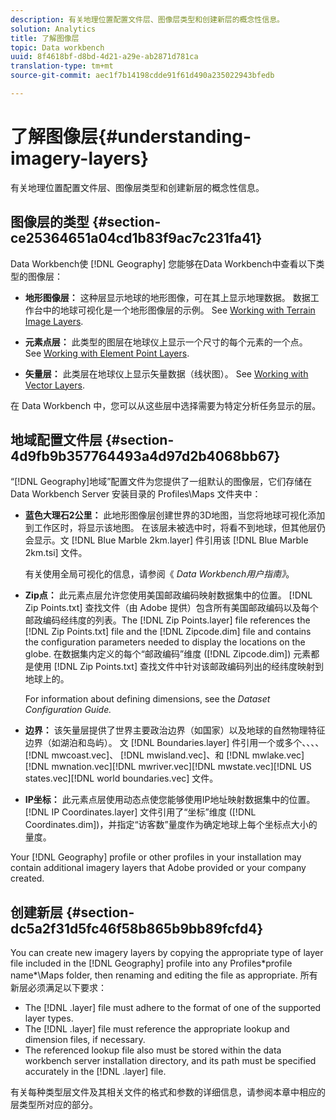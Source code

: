 ```yaml
---
description: 有关地理位置配置文件层、图像层类型和创建新层的概念性信息。
solution: Analytics
title: 了解图像层
topic: Data workbench
uuid: 8f4618bf-d8bd-4d21-a29e-ab2871d781ca
translation-type: tm+mt
source-git-commit: aec1f7b14198cdde91f61d490a235022943bfedb

---
```



# 了解图像层{#understanding-imagery-layers}

有关地理位置配置文件层、图像层类型和创建新层的概念性信息。

## 图像层的类型 {#section-ce25364651a04cd1b83f9ac7c231fa41}

Data Workbench使 [!DNL Geography] 您能够在Data Workbench中查看以下类型的图像层：

* **地形图像层：** 这种层显示地球的地形图像，可在其上显示地理数据。 数据工作台中的地球可视化是一个地形图像层的示例。 See [Working with Terrain Image Layers](../../../home/c-geo-oview/c-wk-img-lyrs/c-trn-img-lyrs/c-trn-img-lyrs.md#concept-8a0a16013e824ac29f35a0349b5d8ccf).

* **元素点层：** 此类型的图层在地球仪上显示一个尺寸的每个元素的一个点。 See [Working with Element Point Layers](../../../home/c-geo-oview/c-wk-img-lyrs/c-elmt-pt-lyrs/c-elmt-pt-lyrs.md#concept-52b3262ab4e042a18956be8809638af9).

* **矢量层：** 此类层在地球仪上显示矢量数据（线状图）。 See [Working with Vector Layers](../../../home/c-geo-oview/c-wk-img-lyrs/c-wk-vctr-lyrs/c-wk-vctr-lyrs.md#concept-a2c9e8155f554cbe96ee3aaf44f2d620).

在 Data Workbench 中，您可以从这些层中选择需要为特定分析任务显示的层。

## 地域配置文件层 {#section-4d9fb9b357764493a4d97d2b4068bb67}

“[!DNL Geography]地域”配置文件为您提供了一组默认的图像层，它们存储在 Data Workbench Server 安装目录的 Profiles\Maps 文件夹中：

* **蓝色大理石2公里：** 此地形图像层创建世界的3D地图，当您将地球可视化添加到工作区时，将显示该地图。 在该层未被选中时，将看不到地球，但其他层仍会显示。文 [!DNL Blue Marble 2km.layer] 件引用该 [!DNL Blue Marble 2km.tsi] 文件。

   有关使用全局可视化的信息，请参阅《 *Data Workbench用户指南》*。

* **Zip点：** 此元素点层允许您使用美国邮政编码映射数据集中的位置。 [!DNL Zip Points.txt] 查找文件（由 Adobe 提供）包含所有美国邮政编码以及每个邮政编码经纬度的列表。The [!DNL Zip Points.layer] file references the [!DNL Zip Points.txt] file and the [!DNL Zipcode.dim] file and contains the configuration parameters needed to display the locations on the globe. 在数据集内定义的每个“邮政编码”维度 ([!DNL Zipcode.dim]) 元素都是使用 [!DNL Zip Points.txt] 查找文件中针对该邮政编码列出的经纬度映射到地球上的。

   For information about defining dimensions, see the *Dataset Configuration Guide.*

* **边界：** 该矢量层提供了世界主要政治边界（如国家）以及地球的自然物理特征边界（如湖泊和岛屿）。 文 [!DNL Boundaries.layer] 件引用一个或多个、、、、 [!DNL mwcoast.vec]、 [!DNL mwisland.vec]、和 [!DNL mwlake.vec][!DNL mwnation.vec][!DNL mwriver.vec][!DNL mwstate.vec][!DNL US states.vec][!DNL world boundaries.vec] 文件。

* **IP坐标：** 此元素点层使用动态点使您能够使用IP地址映射数据集中的位置。 [!DNL IP Coordinates.layer] 文件引用了“坐标”维度 ([!DNL Coordinates.dim])，并指定“访客数”量度作为确定地球上每个坐标点大小的量度。

Your [!DNL Geography] profile or other profiles in your installation may contain additional imagery layers that Adobe provided or your company created.

## 创建新层 {#section-dc5a2f31d5fc46f58b865b9bb89fcfd4}

You can create new imagery layers by copying the appropriate type of layer file included in the [!DNL Geography] profile into any Profiles\*profile name*\Maps folder, then renaming and editing the file as appropriate. 所有新层必须满足以下要求：

* The [!DNL .layer] file must adhere to the format of one of the supported layer types.
* The [!DNL .layer] file must reference the appropriate lookup and dimension files, if necessary.
* The referenced lookup file also must be stored within the data workbench server installation directory, and its path must be specified accurately in the [!DNL .layer] file.

有关每种类型层文件及其相关文件的格式和参数的详细信息，请参阅本章中相应的层类型所对应的部分。
